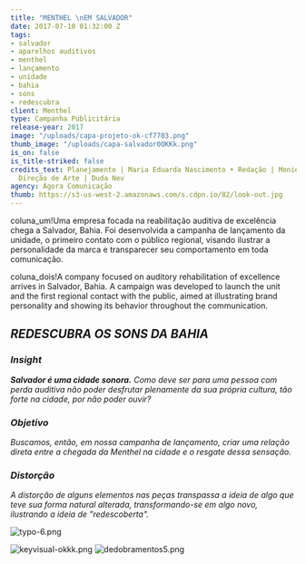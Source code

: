 ```yaml
---
title: "MENTHEL \nEM SALVADOR"
date: 2017-07-10 01:32:00 Z
tags:
- salvador
- aparelhos auditivos
- menthel
- lançamento
- unidade
- bahia
- sons
- redescubra
client: Menthel
type: Campanha Publicitária
release-year: 2017
image: "/uploads/capa-projeto-ok-cf7703.png"
thumb_image: "/uploads/capa-salvador0OKKk.png"
is_on: false
is_title-striked: false
credits_text: Planejamento | Maria Eduarda Nascimento • Redação | Monielle Souza •
  Direção de Arte | Duda Nev
agency: Ágora Comunicação
thumb: https://s3-us-west-2.amazonaws.com/s.cdpn.io/82/look-out.jpg
---
```


coluna_um!Uma empresa focada na reabilitação auditiva de excelência chega a Salvador, Bahia. Foi desenvolvida a campanha de lançamento da unidade, o primeiro contato com o público regional, visando ilustrar a personalidade da marca e transparecer seu comportamento em toda comunicação.

coluna_dois!A company focused on auditory rehabilitation of excellence arrives in Salvador, Bahia. A campaign was developed to launch the unit and the first regional contact with the public, aimed at illustrating brand personality and showing its behavior throughout the communication.

## *REDESCUBRA OS SONS DA BAHIA*

<div class="row margin-mobile">
<div class="col-sm-6" markdown="1">

### ***Insight***

***Salvador é uma cidade sonora.** Como deve ser para uma pessoa com perda auditiva não poder desfrutar plenamente da sua própria cultura, tão forte na cidade, por não poder ouvir?*

</div>

<div class="col-sm-6" markdown="1">

### ***Objetivo***

*Buscamos, então, em nossa campanha de lançamento, criar uma relação direta entre a chegada da Menthel na cidade e o resgate dessa sensação.*

</div>

<div class="col-sm-6" markdown="1">

### ***Distorção***

*A distorção de alguns elementos nas peças transpassa a ideia de algo que teve sua forma natural alterada, transformando-se em algo novo, ilustrando a ideia de "redescoberta".* 

</div>

<div class="col-sm-6" markdown="1">

![typo-6.png](/uploads/typo-6.png)
</div>
</div>


![keyvisual-okkk.png](/uploads/keyvisual-okkk.png)
![dedobramentos5.png](/uploads/dedobramentos5.png)